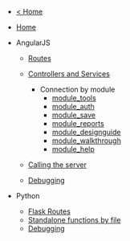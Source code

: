 
- [< Home](/)
- [Home](./)
    
- AngularJS
    - [Routes](../routes.js)

    - [Controllers and Services](./versus)
        - Connection by module
            - [module_tools](./module_tools)
            - [module_auth](./module_auth)
            - [module_save](./module_save)
            - [module_reports](./module_reports)
            - [module_designguide](./module_designguide)
            - [module_walkthrough](./module_walkthrough)
            - [module_help](./module_help)
        
    - [Calling the server](../js_http)
    - [Debugging](../js_debug)
    
- Python
    - [Flask Routes](../routes.py)
    - [Standalone functions by file](../py/by_file)
    - [Debugging](../py/debug)
